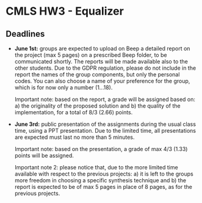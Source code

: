 # CMLS HW3 - Equalizer

## Deadlines

- **June 1st:** groups are expected to upload on Beep a detailed report on the project (max 5 pages) on a prescribed Beep folder, to be communicated shortly. The reports will be made available also to the other students. Due to the GDPR regulation, please do not include in the report the names of the group components, but only the personal codes. You can also choose a name of your preference for the group, which is for now only a number (1...18).

  Important note: based on the report, a grade will be assigned based on: a) the originality of the proposed solution and b) the quality of the implementation, for a total of 8/3 (2.66) points.

- **June 3rd:** public presentation of the assignments during the usual class time, using a PPT presentation. Due to the limited time, all presentations are expected must last no more than 5 minutes.

  Important note: based on the presentation, a grade of max 4/3 (1.33) points will be assigned.

  Important note 2: please notice that, due to the more limited time available with respect to the previous projects: a) it is left to the groups more freedom in choosing a specific synthesis technique and b) the report is expected to be of max 5 pages in place of 8 pages, as for the previous projects.

